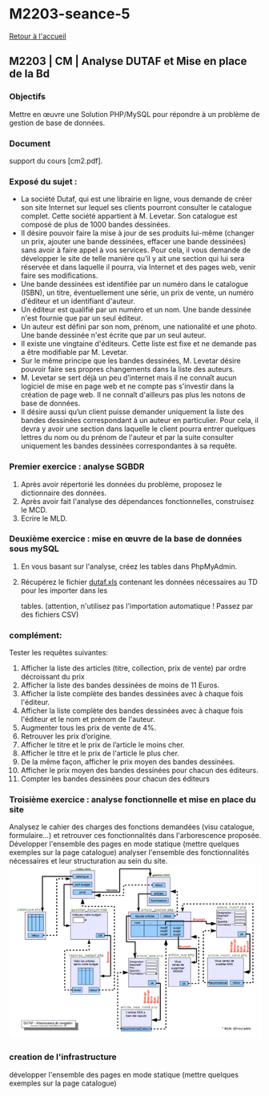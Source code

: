 # M2203-seance-5

[Retour à l'accueil](./)

## M2203 \| CM \| Analyse DUTAF et Mise en place de la Bd

### Objectifs

Mettre en œuvre une Solution PHP/MySQL pour répondre à un problème de gestion de base de données.

### Document

support du cours \[cm2.pdf\].

### Exposé du sujet :

* La société Dutaf, qui est une librairie en ligne, vous demande de créer son site Internet sur lequel ses clients pourront consulter le catalogue complet. Cette société appartient à M. Levetar. Son catalogue est composé de plus de 1000 bandes dessinées.
* II désire pouvoir faire la mise à jour de ses produits lui-même \(changer un prix, ajouter une bande dessinées, effacer une bande dessinées\) sans avoir à faire appel à vos services. Pour cela, il vous demande de développer le site de telle manière qu’il y ait une section qui lui sera réservée et dans laquelle il pourra, via Internet et des pages web, venir faire ses modifications.
* Une bande dessinées est identifiée par un numéro dans le catalogue \(ISBN\), un titre, éventuellement une série, un prix de vente, un numéro d'éditeur et un identifiant d'auteur.
* Un éditeur est qualifié par un numéro et un nom. Une bande dessinée n'est fournie que par un seul éditeur.
* Un auteur est défini par son nom, prénom, une nationalité et une photo. Une bande dessinée n'est écrite que par un seul auteur.
* II existe une vingtaine d'éditeurs. Cette liste est fixe et ne demande pas a être modifiable par M. Levetar.
* Sur le même principe que les bandes dessinées, M. Levetar désire pouvoir faire ses propres changements dans la liste des auteurs.
* M. Levetar se sert déjà un peu d’internet mais il ne connaît aucun logiciel de mise en page web et ne compte pas s'investir dans la création de page web. II ne connaît d'ailleurs pas plus les notons de base de données.
* II désire aussi qu’un client puisse demander uniquement la liste des bandes dessinées  correspondant à un auteur en particulier. Pour cela, il devra y avoir une section dans laquelle le client pourra entrer quelques lettres du nom ou du prénom de l'auteur et par la suite consulter uniquement les bandes dessinées correspondantes à sa requête.

### Premier exercice : analyse SGBDR

1. Après avoir répertorié les données du problème, proposez le dictionnaire des données.
2. Après avoir fait l'analyse des dépendances fonctionnelles, construisez le MCD.
3. Ecrire le MLD.

### Deuxième exercice : mise en œuvre de la base de données sous mySQL

1. En vous basant sur l'analyse, créez les tables dans PhpMyAdmin.
2. Récupérez le fichier [dutaf.xls](https://github.com/Dannebicque/dutafguide/tree/fbeb4cdebb2ab1a9902dc9e3b2f9761508d8dcd0/dutaf.xls) contenant les données nécessaires au TD pour les importer dans les

   tables. \(attention, n'utilisez pas l'importation automatique ! Passez par des fichiers CSV\)

### complément:

Tester les requêtes suivantes: 

1. Afficher la liste des articles \(titre, collection, prix de vente\) par ordre décroissant du prix
2. Afficher la liste des bandes dessinées de moins de 11 Euros. 
3. Afficher la liste complète des bandes dessinées avec à chaque fois l'éditeur.
4. Afficher la liste complète des bandes dessinées avec à chaque fois l'éditeur et le nom et prénom de l'auteur.
5. Augmenter tous les prix de vente de 4%. 
6. Retrouver les prix d’origine.
7. Afficher le titre et le prix de l’article le moins cher. 
8. Afficher le titre et le prix de l'article le plus cher. 
9. De la même façon, afficher le prix moyen des bandes dessinées. 
10. Afficher le prix moyen des bandes dessinées pour chacun des éditeurs. 
11. Compter les bandes dessinées pour chacun des éditeurs

### Troisième exercice : analyse fonctionnelle et mise en place du site

Analysez le cahier des charges des fonctions demandées \(visu catalogue, formulaire...\) et retrouver ces fonctionnalités dans l'arborescence proposée. Développer l'ensemble des pages en mode statique \(mettre quelques exemples sur la page catalogue\) analyser l'ensemble des fonctionnalités nécessaires et leur structuration au sein du site. ![GitHub Logo](.gitbook/assets/plan2.jpg)

### creation de l'infrastructure

développer l'ensemble des pages en mode statique \(mettre quelques exemples sur la page catalogue\)

